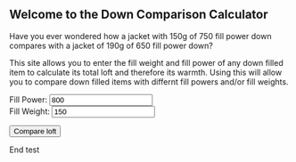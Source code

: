 ## Welcome to the Down Comparison Calculator

Have you ever wondered how a  jacket with 150g of 750 fill power down compares with a jacket of 190g of 650 fill power down? 

This site allows you to enter the fill weight and fill power of any down filled item to calculate its total loft and therefore its warmth. Using this will allow you to compare down filled items with differnt fill powers and/or fill weights.

<form id="frm1" action="/action_page.php">
  Fill Power: <input type="number" name="fpower" value="800"><br>
  Fill Weight: <input type="text" name="fweight" value="150"><br>
</form> 

<button onclick="myFunction()">Compare loft</button>

<p id="demo"></p>

<script>
function myFunction() {
    var fp = document.getElementsByName("fpower")[0].value;
    var fweight = document.getElementsByNameById("fweight")[0].value;
    document.getElementById("demo").innerHTML = fp;
}
</script>



End test